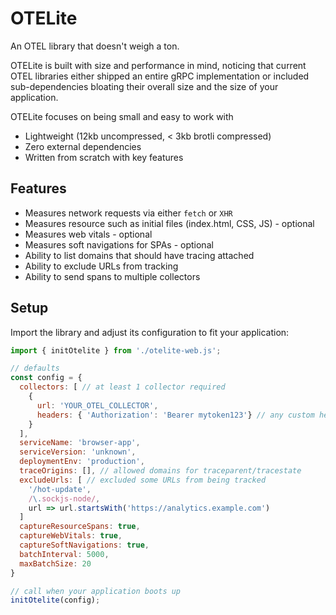 # OTELite

An OTEL library that doesn't weigh a ton.

OTELite is built with size and performance in mind, noticing that current OTEL libraries either shipped an entire gRPC implementation or included sub-dependencies bloating their overall size and the size of your application.

OTELite focuses on being small and easy to work with

- Lightweight (12kb uncompressed, < 3kb brotli compressed)
- Zero external dependencies
- Written from scratch with key features

## Features

- Measures network requests via either `fetch` or `XHR`
- Measures resource such as initial files (index.html, CSS, JS) - optional
- Measures web vitals - optional
- Measures soft navigations for SPAs - optional
- Ability to list domains that should have tracing attached
- Ability to exclude URLs from tracking
- Ability to send spans to multiple collectors

## Setup

Import the library and adjust its configuration to fit your application:

```js
import { initOtelite } from './otelite-web.js';

// defaults
const config = {
  collectors: [ // at least 1 collector required
    {
      url: 'YOUR_OTEL_COLLECTOR',
      headers: { 'Authorization': 'Bearer mytoken123'} // any custom headers required for your collector
    }
  ],
  serviceName: 'browser-app',
  serviceVersion: 'unknown',
  deploymentEnv: 'production',
  traceOrigins: [], // allowed domains for traceparent/tracestate
  excludeUrls: [ // excluded some URLs from being tracked
    '/hot-update',
    /\.sockjs-node/,
    url => url.startsWith('https://analytics.example.com')
  ]
  captureResourceSpans: true,
  captureWebVitals: true,
  captureSoftNavigations: true,
  batchInterval: 5000,
  maxBatchSize: 20
}

// call when your application boots up
initOtelite(config);
```
